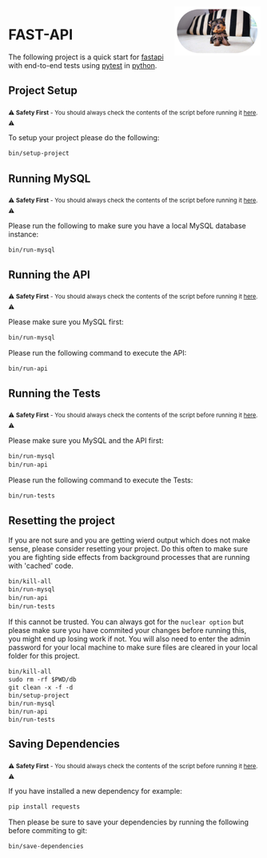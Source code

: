 <img align="right" src="docs/assets/elfo-round.png" width="172px" />

# FAST-API

The following project is a quick start for [fastapi](https://fastapi.tiangolo.com/) with end-to-end tests using [pytest](https://docs.pytest.org/en/7.1.x/getting-started.html) in [python](https://www.python.org/about/gettingstarted/).

## Project Setup 

<sub> :warning: **Safety First** - You should always check the contents of the script before running it [here](bin/setup-project). :warning: </sub>

To setup your project please do the following: 

```bash
bin/setup-project
```

## Running MySQL

<sub> :warning: **Safety First** - You should always check the contents of the script before running it [here](bin/run-mysql). :warning: </sub>

Please run the following to make sure you have a local MySQL database instance: 

```bash
bin/run-mysql
```

## Running the API

<sub> :warning: **Safety First** - You should always check the contents of the script before running it [here](bin/run-api). :warning: </sub>

Please make sure you MySQL first:

```bash
bin/run-mysql
```

Please run the following command to execute the API: 

```bash
bin/run-api
```

## Running the Tests

<sub> :warning: **Safety First** - You should always check the contents of the script before running it [here](bin/run-tests). :warning: </sub>

Please make sure you MySQL and the API first:

```bash
bin/run-mysql
bin/run-api
```

Please run the following command to execute the Tests: 

```bash
bin/run-tests
```

## Resetting the project

If you are not sure and you are getting wierd output which does not make sense, please consider resetting your project. Do this often
to make sure you are fighting side effects from background processes that are running with 'cached' code. 

```bash
bin/kill-all
bin/run-mysql
bin/run-api
bin/run-tests
```

If this cannot be trusted. You can always got for the `nuclear option` but please make sure you have commited your changes before 
running this, you might end up losing work if not. You will also need to enter the admin password for your local machine to make sure
files are cleared in your local folder for this project. 

```
bin/kill-all
sudo rm -rf $PWD/db
git clean -x -f -d
bin/setup-project
bin/run-mysql
bin/run-api
bin/run-tests
```

## Saving Dependencies

<sub> :warning: **Safety First** - You should always check the contents of the script before running it [here](bin/save-dependencies). :warning: </sub>

If you have installed a new dependency for example: 

```bash 
pip install requests
```

Then please be sure to save your dependencies by running the following before commiting to git:

```bash
bin/save-dependencies
```
